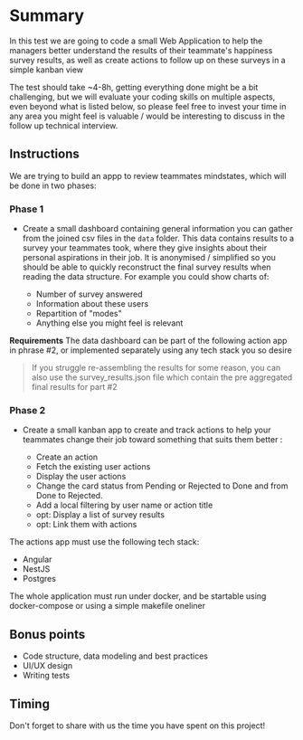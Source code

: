 # Summary
In this test we are going to code a small Web Application to help the managers better understand the results of their teammate's happiness survey results, as well as create actions to follow up on these surveys in a simple kanban view

The test should take ~4-8h, getting everything done might be a bit challenging, but we will evaluate your coding skills on multiple aspects, even beyond what is listed below, so please feel free to invest your time in any area you might feel is valuable / would be interesting to discuss in the follow up technical interview.

## Instructions
We are trying to build an appp to review teammates mindstates, which will be done in two phases:

### Phase 1
* Create a small dashboard containing general information you can gather from the joined csv files in the ```data``` folder. This data contains results to a survey your teammates took, where they give insights about their personal aspirations in their job. It is anonymised / simplified so you should be able to quickly reconstruct the final survey results when reading the data structure. For example you could show charts of:

  * Number of survey answered
  * Information about these users 
  * Repartition of "modes"
  * Anything else you might feel is relevant

 **Requirements**
The data dashboard can be part of the following action app in phrase #2, or implemented separately using any tech stack you so desire


> If you struggle re-assembling the results for some reason, you can also use the survey_results.json file which contain the pre aggregated final results for part #2

### Phase 2
* Create a small kanban app to create and track actions to help your teammates change their job toward something that suits them better :
  
  * Create an action
  * Fetch the existing user actions
  * Display the user actions
  * Change the card status from Pending or Rejected to Done and from Done to Rejected.
  * Add a local filtering by user name or action title
  * opt: Display a list of survey results
  * opt: Link them with actions



The actions app must use the following tech stack:
* Angular
* NestJS
* Postgres

  
The whole application must run under docker, and be startable using docker-compose or using a simple makefile oneliner

## Bonus points
* Code structure, data modeling and best practices
* UI/UX design
* Writing tests

## Timing
Don't forget to share with us the time you have spent on this project!
